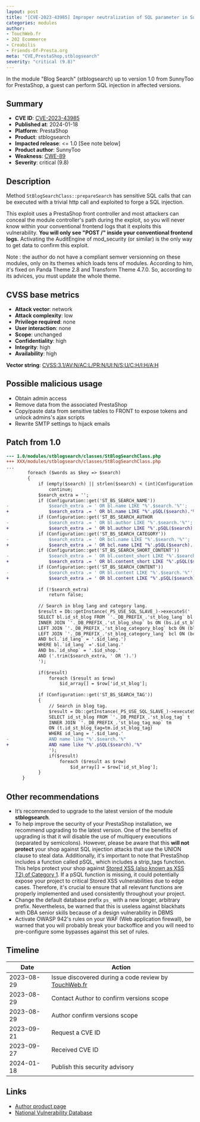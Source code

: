 ```yaml
---
layout: post
title: "[CVE-2023-43985] Improper neutralization of SQL parameter in SunnyToo - Blog Search module for PrestaShop"
categories: modules
author:
- TouchWeb.fr
- 202 Ecommerce
- Creabilis
- Friends-Of-Presta.org
meta: "CVE,PrestaShop,stblogsearch"
severity: "critical (9.8)"
---
```


In the module "Blog Search" (stblogsearch) up to version 1.0 from SunnyToo for PrestaShop, a guest can perform SQL injection in affected versions.


## Summary

* **CVE ID**: [CVE-2023-43985](https://cve.mitre.org/cgi-bin/cvename.cgi?name=CVE-2023-43985)
* **Published at**: 2024-01-18
* **Platform**: PrestaShop
* **Product**: stblogsearch
* **Impacted release**: <= 1.0 [See note below]
* **Product author**: SunnyToo
* **Weakness**: [CWE-89](https://cwe.mitre.org/data/definitions/89.html)
* **Severity**: critical (9.8)

## Description

Method `StBlogSearchClass::prepareSearch` has sensitive SQL calls that can be executed with a trivial http call and exploited to forge a SQL injection.

This exploit uses a PrestaShop front controller and most attackers can conceal the module controller's path during the exploit, so you will never know within your conventional frontend logs that it exploits this vulnerability. **You will only see "POST /" inside your conventional frontend logs.** Activating the AuditEngine of mod_security (or similar) is the only way to get data to confirm this exploit.

Note : the author do not have a compliant semver versionning on these modules, only on its themes which loads tens of modules. According to him, it's fixed on Panda Theme  2.8 and Transform Theme  4.7.0. So, according to its advices, you must update the whole theme.

## CVSS base metrics

* **Attack vector**: network
* **Attack complexity**: low
* **Privilege required**: none
* **User interaction**: none
* **Scope**: unchanged
* **Confidentiality**: high
* **Integrity**: high
* **Availability**: high

**Vector string**: [CVSS:3.1/AV:N/AC:L/PR:N/UI:N/S:U/C:H/I:H/A:H](https://nvd.nist.gov/vuln-metrics/cvss/v3-calculator?vector=AV:N/AC:L/PR:N/UI:N/S:U/C:H/I:H/A:H)

## Possible malicious usage

* Obtain admin access
* Remove data from the associated PrestaShop
* Copy/paste data from sensitive tables to FRONT to expose tokens and unlock admins's ajax scripts
* Rewrite SMTP settings to hijack emails

## Patch from 1.0

```diff
--- 1.0/modules/stblogsearch/classes/StBlogSearchClass.php
+++ XXX/modules/stblogsearch/classes/StBlogSearchClass.php
...
        foreach ($words as $key => $search)
        {
            if (empty($search) || strlen($search) < (int)Configuration::get('ST_BS_SEARCH_MINWORDLEN'))
                continue;
            $search_extra = '';
            if (Configuration::get('ST_BS_SEARCH_NAME'))
-               $search_extra .= ' OR bl.name LIKE "%'.$search.'%"';
+               $search_extra .= ' OR bl.name LIKE "%'.pSQL($search).'%"';
            if (Configuration::get('ST_BS_SEARCH_AUTHOR
-               $search_extra .= ' OR bl.author LIKE "%'.$search.'%"';
+               $search_extra .= ' OR bl.author LIKE "%'.pSQL($search).'%"';
            if (Configuration::get('ST_BS_SEARCH_CATEGORY'))
-               $search_extra .= ' OR bcl.name LIKE "%'.$search.'%"';
+               $search_extra .= ' OR bcl.name LIKE "%'.pSQL($search).'%"';
            if (Configuration::get('ST_BS_SEARCH_SHORT_CONTENT'))
-               $search_extra .= ' OR bl.content_short LIKE "%'.$search.'%"';
+               $search_extra .= ' OR bl.content_short LIKE "%'.pSQL($search).'%"';
            if (Configuration::get('ST_BS_SEARCH_CONTENT'))
-               $search_extra .= ' OR bl.content LIKE "%'.$search.'%"';
+               $search_extra .= ' OR bl.content LIKE "%'.pSQL($search).'%"';
            
            if (!$search_extra)
                return false;
            
            // Search in blog lang and category lang.
            $result = Db::getInstance(_PS_USE_SQL_SLAVE_)->executeS('
            SELECT bl.id_st_blog FROM `'._DB_PREFIX_.'st_blog_lang` bl 
            INNER JOIN `'._DB_PREFIX_.'st_blog_shop` bs ON (bs.id_st_blog=bl.id_st_blog)
            LEFT JOIN `'._DB_PREFIX_.'st_blog_category_blog` bcb ON (bl.id_st_blog=bcb.id_st_blog)
            LEFT JOIN `'._DB_PREFIX_.'st_blog_category_lang` bcl ON (bcb.id_st_blog_category=bcl.id_st_blog_category
            AND bcl.`id_lang` = '.$id_lang.')
            WHERE bl.`id_lang` ='.$id_lang.'
            AND bs.`id_shop` = '.$id_shop.'
            AND ('.trim($search_extra, ' OR ').')
            ');
        
            if($result)
        		foreach ($result as $row)
                    $id_array[] = $row['id_st_blog'];
            
            if (Configuration::get('ST_BS_SEARCH_TAG'))
            {
                // Search in blog tag.
                $result = Db::getInstance(_PS_USE_SQL_SLAVE_)->executeS('
                SELECT id_st_blog FROM `'._DB_PREFIX_.'st_blog_tag` t 
                INNER JOIN `'._DB_PREFIX_.'st_blog_tag_map` tm 
                ON (t.id_st_blog_tag=tm.id_st_blog_tag)
                WHERE id_lang = '.$id_lang.'
-               AND name like "%'.$search.'%"
+               AND name like "%'.pSQL($search).'%"
                ');
                if($result)
            		foreach ($result as $row)
                        $id_array[] = $row['id_st_blog'];    
            }
      }
```


## Other recommendations

* It’s recommended to upgrade to the latest version of the module **stblogsearch**.
* To help improve the security of your PrestaShop installation, we recommend upgrading to the latest version. One of the benefits of upgrading is that it will disable the use of multiquery executions (separated by semicolons). However, please be aware that this **will not protect** your shop against SQL injection attacks that use the UNION clause to steal data. Additionally, it's important to note that PrestaShop includes a function called pSQL, which includes a strip_tags function. This helps protect your shop against [Stored XSS (also known as XSS T2) of Category 1](https://security.friendsofpresta.org/modules/2023/02/07/stored-xss.html). If a pSQL function is missing, it could potentially expose your project to critical Stored XSS vulnerabilities due to edge cases. Therefore, it's crucial to ensure that all relevant functions are properly implemented and used consistently throughout your project.
* Change the default database prefix `ps_` with a new longer, arbitrary prefix. Nevertheless, be warned that this is useless against blackhats with DBA senior skills because of a design vulnerability in DBMS
* Activate OWASP 942's rules on your WAF (Web application firewall), be warned that you will probably break your backoffice and you will need to pre-configure some bypasses against this set of rules.

## Timeline

| Date | Action |
|--|--|
| 2023-08-29 | Issue discovered during a code review by [TouchWeb.fr](https://www.touchweb.fr) |
| 2023-08-29 | Contact Author to confirm versions scope |
| 2023-08-29 | Author confirm versions scope |
| 2023-09-21 | Request a CVE ID |
| 2023-09-27 | Received CVE ID |
| 2024-01-18 | Publish this security advisory |

## Links

* [Author product page](https://www.sunnytoo.com/product/panda-creative-responsive-prestashop-theme)
* [National Vulnerability Database](https://nvd.nist.gov/vuln/detail/CVE-2023-43985)
